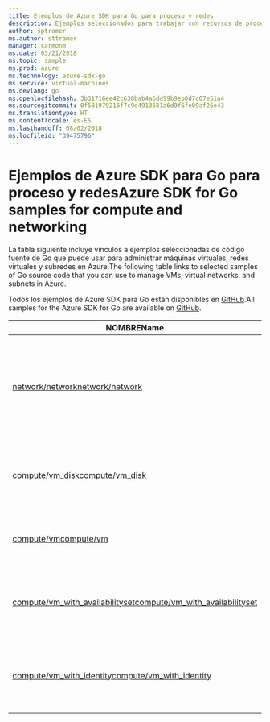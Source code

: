 ```yaml
---
title: Ejemplos de Azure SDK para Go para proceso y redes
description: Ejemplos seleccionados para trabajar con recursos de proceso tales como máquinas virtuales y redes virtuales desde Azure SDK para Go.
author: sptramer
ms.author: sttramer
manager: carmonm
ms.date: 03/21/2018
ms.topic: sample
ms.prod: azure
ms.technology: azure-sdk-go
ms.service: virtual-machines
ms.devlang: go
ms.openlocfilehash: 3b31716ee42c638bab4a6dd99b9eb0d7c07e51a4
ms.sourcegitcommit: 0f581979216f7c9d4913681a6d9f6fe09af26e43
ms.translationtype: HT
ms.contentlocale: es-ES
ms.lasthandoff: 08/02/2018
ms.locfileid: "39475796"
---
```

# <a name="azure-sdk-for-go-samples-for-compute-and-networking"></a><span data-ttu-id="a764e-103">Ejemplos de Azure SDK para Go para proceso y redes</span><span class="sxs-lookup"><span data-stu-id="a764e-103">Azure SDK for Go samples for compute and networking</span></span>

<span data-ttu-id="a764e-104">La tabla siguiente incluye vínculos a ejemplos seleccionadas de código fuente de Go que puede usar para administrar máquinas virtuales, redes virtuales y subredes en Azure.</span><span class="sxs-lookup"><span data-stu-id="a764e-104">The following table links to selected samples of Go source code that you can use to manage VMs, virtual networks, and subnets in Azure.</span></span> 

<span data-ttu-id="a764e-105">Todos los ejemplos de Azure SDK para Go están disponibles en [GitHub](https://github.com/Azure-Samples/azure-sdk-for-go-samples).</span><span class="sxs-lookup"><span data-stu-id="a764e-105">All samples for the Azure SDK for Go are available on [GitHub](https://github.com/Azure-Samples/azure-sdk-for-go-samples).</span></span>

| <span data-ttu-id="a764e-106">NOMBRE</span><span class="sxs-lookup"><span data-stu-id="a764e-106">Name</span></span> | <span data-ttu-id="a764e-107">DESCRIPCIÓN</span><span class="sxs-lookup"><span data-stu-id="a764e-107">Description</span></span> |
|------|-------------|
| [<span data-ttu-id="a764e-108">network/network</span><span class="sxs-lookup"><span data-stu-id="a764e-108">network/network</span></span>](https://github.com/Azure-Samples/azure-sdk-for-go-samples/blob/master/network/network.go) | <span data-ttu-id="a764e-109">Cree, actualice, elimine y consulte los recursos de red, incluidas las redes virtuales, las subredes y los grupos de seguridad de red.</span><span class="sxs-lookup"><span data-stu-id="a764e-109">Create, update, delete, and query network resources including virtual networks, subnets, and network security groups.</span></span> |
| [<span data-ttu-id="a764e-110">compute/vm_disk</span><span class="sxs-lookup"><span data-stu-id="a764e-110">compute/vm_disk</span></span>](https://github.com/Azure-Samples/azure-sdk-for-go-samples/blob/master/compute/vm_disk.go) | <span data-ttu-id="a764e-111">Cree, asocie, desasocie, actualice y cifre discos de datos para una máquina virtual.</span><span class="sxs-lookup"><span data-stu-id="a764e-111">Create, attach, detatch, update, and encrypt data disks for a VM.</span></span> |
| [<span data-ttu-id="a764e-112">compute/vm</span><span class="sxs-lookup"><span data-stu-id="a764e-112">compute/vm</span></span>](https://github.com/Azure-Samples/azure-sdk-for-go-samples/blob/master/compute/vm.go) | <span data-ttu-id="a764e-113">Cree, actualice, desactive y administre máquinas virtuales.</span><span class="sxs-lookup"><span data-stu-id="a764e-113">Create, update, deactivate, and manage VMs.</span></span> |
| [<span data-ttu-id="a764e-114">compute/vm_with_availabilityset</span><span class="sxs-lookup"><span data-stu-id="a764e-114">compute/vm_with_availabilityset</span></span>](https://github.com/Azure-Samples/azure-sdk-for-go-samples/blob/master/compute/vm_with_availabilityset.go) | <span data-ttu-id="a764e-115">Cree conjuntos de disponibilidad y equilibradores de carga para las máquinas virtuales.</span><span class="sxs-lookup"><span data-stu-id="a764e-115">Create availability sets and load balancers for VMs.</span></span> |
| [<span data-ttu-id="a764e-116">compute/vm_with_identity</span><span class="sxs-lookup"><span data-stu-id="a764e-116">compute/vm_with_identity</span></span>](https://github.com/Azure-Samples/azure-sdk-for-go-samples/blob/master/compute/vm_with_identity.go) | <span data-ttu-id="a764e-117">Cree y administre identidades de servicio administradas (MSI) para las máquinas virtuales.</span><span class="sxs-lookup"><span data-stu-id="a764e-117">Create and manage Managed Service Identities (MSIs) for VMs.</span></span> |
